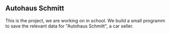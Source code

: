 ## Autohaus Schmitt

This is the project, we are working on in school.
We build a small programm to save the relevant data for "Autohaus Schmitt", a car seller.